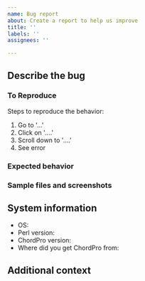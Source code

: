 ```yaml
---
name: Bug report
about: Create a report to help us improve
title: ''
labels: ''
assignees: ''

---
```


<!--
The issue tracker is only for bug reporting.
Please refer to the ChordPro user group for general questions on how to use ChordPro.
https://groups.google.com/forum/#!forum/chordpro
-->

## Describe the bug
<!-- A clear and concise description of the bug. -->

### To Reproduce
Steps to reproduce the behavior:
1. Go to '...'
2. Click on '....'
3. Scroll down to '....'
4. See error

### Expected behavior
<!-- A clear and concise description of what you expected to happen. -->

### Sample files and screenshots
<!-- Adding a small example ChordPro file that shows the problem often helps. If you use custom configuration include that as well.
If applicable, add screenshots to help explain your problem. -->

## System information
 - OS: <!-- e.g. Ubuntu 18.08, Windows 8, Fedora 29 -->
 - Perl version: <!-- e.g. 5.28.1 (use `perl --version` on the command line) -->
 - ChordPro version: <!-- e.g. 0.975 (use `chordpro --version` on the command line) -->
 - Where did you get ChordPro from: <!--e.g. CPAN, SourceForge, GitHub -->

## Additional context
<!-- Add any other context about the problem here. -->
